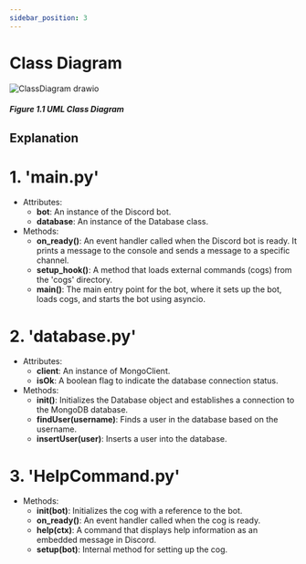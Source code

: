 ```yaml
---
sidebar_position: 3
---
```


# Class Diagram

![ClassDiagram drawio](https://github.com/Capstone-Projects-2023-Fall/project-language-learning-discord-bot/assets/74037708/97869cb6-9bb1-4085-a8b3-ad8cdddefbc9)
##### Figure 1.1 UML Class Diagram
## Explanation 
# 1. '**main.py**'
* Attributes: 
  * **bot**: An instance of the Discord bot.
  * **database**: An instance of the Database class.
* Methods:
  * **on_ready()**: An event handler called when the Discord bot is ready. It prints a message to the console and sends a message to a specific channel.
  * **setup_hook()**: A method that loads external commands (cogs) from the 'cogs' directory.
  * **main()**: The main entry point for the bot, where it sets up the bot, loads cogs, and starts the bot using asyncio.

# 2. '**database.py**'
* Attributes:
  * **client**: An instance of MongoClient.
  * **isOk**: A boolean flag to indicate the database connection status.
* Methods:
  * **__init__()**: Initializes the Database object and establishes a connection to the MongoDB database.
  * **findUser(username)**: Finds a user in the database based on the username.
  * **insertUser(user)**: Inserts a user into the database.
 
# 3. '**HelpCommand.py**'
* Methods:
  * **__init__(bot)**: Initializes the cog with a reference to the bot.
  * **on_ready()**: An event handler called when the cog is ready.
  * **help(ctx)**: A command that displays help information as an embedded message in Discord.
  * **setup(bot)**: Internal method for setting up the cog.  

